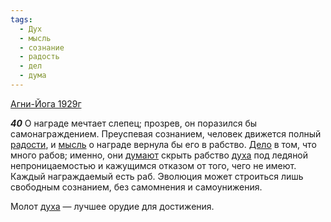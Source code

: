 ```yaml
---
tags:
  - Дух
  - мысль
  - сознание
  - радость
  - дел
  - дума
---
```


[Агни-Йога 1929г](https://127.0.0.1:4002/agni/1929)

___40___
О награде мечтает слепец; прозрев, он поразился бы самонаграждением. Преуспевая сознанием, человек движется полный [радости](../../../tags/#радость), и [мысль](../../../tags/#мысль) о награде вернула бы его в рабство. [Дело](../../../tags/#дел) в том, что много рабов; именно, они [думают](../../../tags/#дума) скрыть рабство [духа](../../../tags/#Дух) под ледяной непроницаемостью и кажущимся отказом от того, чего не имеют. Каждый награждаемый есть раб. Эволюция может строиться лишь свободным сознанием, без самомнения и самоунижения.   

Молот [духа](../../../tags/#Дух) — лучшее орудие для достижения.